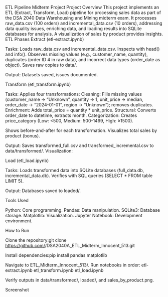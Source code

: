 ETL Pipeline Midterm Project
Project Overview
This project implements an ETL (Extract, Transform, Load) pipeline for processing sales data as part of the DSA 2040 Data Warehousing and Mining midterm exam. It processes raw_data.csv (100 orders) and incremental_data.csv (10 orders), addressing data quality issues, enriching data, and loading results into SQLite databases for analysis. A visualization of sales by product provides insights.
ETL Phases
Extract (etl-extract.ipynb)

Tasks:
Loads raw_data.csv and incremental_data.csv.
Inspects with head() and info().
Observes missing values (e.g., customer_name, quantity), duplicates (order ID 4 in raw data), and incorrect data types (order_date as object).
Saves raw copies to data/.


Output: Datasets saved, issues documented.

Transform (etl_transform.ipynb)

Tasks:
Applies four transformations:
Cleaning: Fills missing values (customer_name → “Unknown”, quantity → 1, unit_price → median, order_date → “2024-01-01”, region → “Unknown”); removes duplicates.
Enrichment: Adds total_price = quantity * unit_price.
Structural: Converts order_date to datetime, extracts month.
Categorization: Creates price_category (Low: <500, Medium: 500-1499, High: ≥1500).


Shows before-and-after for each transformation.
Visualizes total sales by product (bonus).


Output: Saves transformed_full.csv and transformed_incremental.csv to data/transformed/.
Visualization:

Load (etl_load.ipynb)

Tasks:
Loads transformed data into SQLite databases (full_data.db, incremental_data.db).
Verifies with SQL queries (SELECT * FROM table LIMIT 5).


Output: Databases saved to loaded/.

Tools Used

Python: Core programming.
Pandas: Data manipulation.
SQLite3: Database storage.
Matplotlib: Visualization.
Jupyter Notebook: Development environment.

How to Run

Clone the repository:git clone https://github.com/<your-username>/DSA2040A_ETL_Midterm_Innocent_513.git


Install dependencies:pip install pandas matplotlib


Navigate to ETL_Midterm_Innocent_513/.
Run notebooks in order:
etl-extract.ipynb
etl_transform.ipynb
etl_load.ipynb


Verify outputs in data/transformed/, loaded/, and sales_by_product.png.

Screenshot
